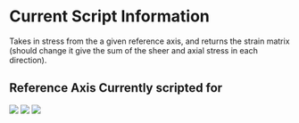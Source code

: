 # Current Script Information

Takes in stress from the a given reference axis, and returns the strain matrix (should change it give the sum of the sheer and axial stress in each direction).

## Reference Axis Currently scripted for

<img src="https://latex.codecogs.com/gif.latex?X = \left[1 0 0\right] t"/>  
<img src="https://latex.codecogs.com/gif.latex?Y = \left[0 \frac{1}{\sqrt{2}} -\frac{1}{\sqrt{2}}\right] t"/>  
<img src="https://latex.codecogs.com/gif.latex?Y = \left[0 \frac{1}{\sqrt{2}} \frac{1}{\sqrt{2}}\right] t"/>